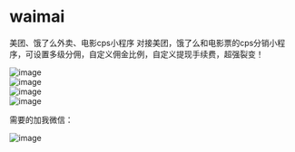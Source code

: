 # waimai
美团、饿了么外卖、电影cps小程序
对接美团，饿了么和电影票的cps分销小程序，可设置多级分佣，自定义佣金比例，自定义提现手续费，超强裂变！
  
![image](https://s3.ax1x.com/2021/01/20/sfEZ0f.jpg)  
![image](https://s3.ax1x.com/2021/01/20/sfEe78.jpg)  
![image](https://s3.ax1x.com/2021/01/20/sfEnAS.jpg)  
![image](https://s3.ax1x.com/2021/01/20/sfEVnP.jpg)  


需要的加我微信：
  
![image](https://s3.ax1x.com/2021/01/20/sfE2ND.jpg)

